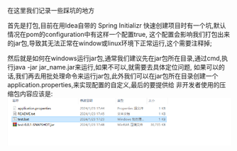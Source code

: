 在这里我们记录一些踩坑的地方

首先是打包,目前在用Idea自带的 Spring Initializr 快速创建项目时有一个坑,默认情况在pom的configuration中有这样一个配置<skip>true</skip>,
这个配置会影响我们打包出来的jar包,导致其无法正常在window或linux环境下正常运行,这个需要注释掉;

然后就是如何在windows运行jar包,通常我们建议先在jar包所在目录,通过cmd,执行java -jar jar_name.jar来运行,如果不可以,就需要去具体定位问题,
如果可以的话,我们再去用批处理命令来运行jar包,此外我们可以在jar包所在目录创建一个application.properties,来实现配置的自定义,最后的要提供给
非开发者使用的压缩包内容应该是: ![jar包+配置文件+.bat执行文件+README](压缩包内容.png)